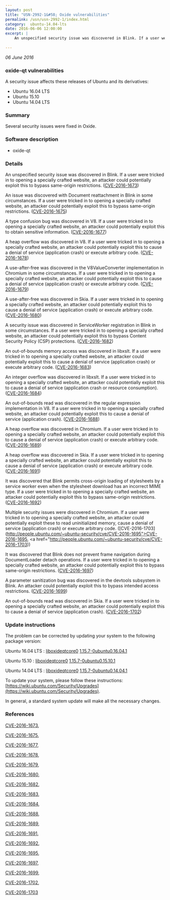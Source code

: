 ```yaml
---
layout: post
title: "USN-2992-1&#58; Oxide vulnerabilities"
permalink: /usn/usn-2992-1/index.html
category:  ubuntu-14.04-lts
date: 2016-06-06 12:00:00
excerpt: |
    An unspecified security issue was discovered in Blink. If a user were tricked in to opening a specially crafted website, an attacker could potentially exploit this to bypass same-origin restrictions. ([CVE-2016-1673](http://people.ubuntu.com/~ubuntu-security/cve/CVE-2016-1673))
    
--- 
```

 
 

*06 June 2016*

### oxide-qt vulnerabilities

A security issue affects these releases of Ubuntu and its derivatives:

* Ubuntu 16.04 LTS
* Ubuntu 15.10
* Ubuntu 14.04 LTS

### Summary

Several security issues were fixed in Oxide. 

### Software description

* oxide-qt 

### Details

An unspecified security issue was discovered in Blink. If a user were tricked in to opening a specially crafted website, an attacker could potentially exploit this to bypass same-origin restrictions. ([CVE-2016-1673](http://people.ubuntu.com/~ubuntu-security/cve/CVE-2016-1673))

An issue was discovered with Document reattachment in Blink in some circumstances. If a user were tricked in to opening a specially crafted website, an attacker could potentially exploit this to bypass same-origin restrictions. ([CVE-2016-1675](http://people.ubuntu.com/~ubuntu-security/cve/CVE-2016-1675))

A type confusion bug was discovered in V8. If a user were tricked in to opening a specially crafted website, an attacker could potentially exploit this to obtain sensitive information. ([CVE-2016-1677](http://people.ubuntu.com/~ubuntu-security/cve/CVE-2016-1677))

A heap overflow was discovered in V8. If a user were tricked in to opening a specially crafted website, an attacker could potentially exploit this to cause a denial of service (application crash) or execute arbitrary code. ([CVE-2016-1678](http://people.ubuntu.com/~ubuntu-security/cve/CVE-2016-1678))

A use-after-free was discovered in the V8ValueConverter implementation in Chromium in some circumstances. If a user were tricked in to opening a specially crafted website, an attacker could potentially exploit this to cause a denial of service (application crash) or execute arbitrary code. ([CVE-2016-1679](http://people.ubuntu.com/~ubuntu-security/cve/CVE-2016-1679))

A use-after-free was discovered in Skia. If a user were tricked in to opening a specially crafted website, an attacker could potentially exploit this to cause a denial of service (application crash) or execute arbitrary code. ([CVE-2016-1680](http://people.ubuntu.com/~ubuntu-security/cve/CVE-2016-1680))

A security issue was discovered in ServiceWorker registration in Blink in some circumstances. If a user were tricked in to opening a specially crafted website, an attacker could potentially exploit this to bypass Content Security Policy (CSP) protections. ([CVE-2016-1682](http://people.ubuntu.com/~ubuntu-security/cve/CVE-2016-1682))

An out-of-bounds memory access was discovered in libxslt. If a user were tricked in to opening a specially crafted website, an attacker could potentially exploit this to cause a denial of service (application crash) or execute arbitrary code. ([CVE-2016-1683](http://people.ubuntu.com/~ubuntu-security/cve/CVE-2016-1683))

An integer overflow was discovered in libxslt. If a user were tricked in to opening a specially crafted website, an attacker could potentially exploit this to cause a denial of service (application crash or resource consumption). ([CVE-2016-1684](http://people.ubuntu.com/~ubuntu-security/cve/CVE-2016-1684))

An out-of-bounds read was discovered in the regular expression implementation in V8. If a user were tricked in to opening a specially crafted website, an attacker could potentially exploit this to cause a denial of service (application crash). ([CVE-2016-1688](http://people.ubuntu.com/~ubuntu-security/cve/CVE-2016-1688))

A heap overflow was discovered in Chromium. If a user were tricked in to opening a specially crafted website, an attacker could potentially exploit this to cause a denial of service (application crash) or execute arbitrary code. ([CVE-2016-1689](http://people.ubuntu.com/~ubuntu-security/cve/CVE-2016-1689))

A heap overflow was discovered in Skia. If a user were tricked in to opening a specially crafted website, an attacker could potentially exploit this to cause a denial of service (application crash) or execute arbitrary code. ([CVE-2016-1691](http://people.ubuntu.com/~ubuntu-security/cve/CVE-2016-1691))

It was discovered that Blink permits cross-origin loading of stylesheets by a service worker even when the stylesheet download has an incorrect MIME type. If a user were tricked in to opening a specially crafted website, an attacker could potentially exploit this to bypass same-origin restrictions. ([CVE-2016-1692](http://people.ubuntu.com/~ubuntu-security/cve/CVE-2016-1692))

Multiple security issues were discovered in Chromium. If a user were tricked in to opening a specially crafted website, an attacker could potentially exploit these to read uninitialized memory, cause a denial of service (application crash) or execute arbitrary code. ([CVE-2016-1703](http://people.ubuntu.com/~ubuntu-security/cve/CVE-2016-1695">CVE-2016-1695</a>, <a href="http://people.ubuntu.com/~ubuntu-security/cve/CVE-2016-1703))

It was discovered that Blink does not prevent frame navigation during DocumentLoader detach operations. If a user were tricked in to opening a specially crafted website, an attacker could potentially exploit this to bypass same-origin restrictions. ([CVE-2016-1697](http://people.ubuntu.com/~ubuntu-security/cve/CVE-2016-1697))

A parameter sanitization bug was discovered in the devtools subsystem in Blink. An attacker could potentially exploit this to bypass intended access restrictions. ([CVE-2016-1699](http://people.ubuntu.com/~ubuntu-security/cve/CVE-2016-1699))

An out-of-bounds read was discovered in Skia. If a user were tricked in to opening a specially crafted website, an attacker could potentially exploit this to cause a denial of service (application crash). ([CVE-2016-1702](http://people.ubuntu.com/~ubuntu-security/cve/CVE-2016-1702)) 

### Update instructions

The problem can be corrected by updating your system to the following package version:

Ubuntu 16.04 LTS
 : [liboxideqtcore0](https://launchpad.net/ubuntu/+source/oxide-qt) <span> [1.15.7-0ubuntu0.16.04.1](https://launchpad.net/ubuntu/+source/oxide-qt/1.15.7-0ubuntu0.16.04.1) </span> 

Ubuntu 15.10
 : [liboxideqtcore0](https://launchpad.net/ubuntu/+source/oxide-qt) <span> [1.15.7-0ubuntu0.15.10.1](https://launchpad.net/ubuntu/+source/oxide-qt/1.15.7-0ubuntu0.15.10.1) </span> 

Ubuntu 14.04 LTS
 : [liboxideqtcore0](https://launchpad.net/ubuntu/+source/oxide-qt) <span> [1.15.7-0ubuntu0.14.04.1](https://launchpad.net/ubuntu/+source/oxide-qt/1.15.7-0ubuntu0.14.04.1) </span> 

To update your system, please follow these instructions: [https://wiki.ubuntu.com/Security/Upgrades](https://wiki.ubuntu.com/Security/Upgrades).

In general, a standard system update will make all the necessary changes. 

### References

 
 [CVE-2016-1673](http://people.ubuntu.com/~ubuntu-security/cve/CVE-2016-1673), 

 [CVE-2016-1675](http://people.ubuntu.com/~ubuntu-security/cve/CVE-2016-1675), 

 [CVE-2016-1677](http://people.ubuntu.com/~ubuntu-security/cve/CVE-2016-1677), 

 [CVE-2016-1678](http://people.ubuntu.com/~ubuntu-security/cve/CVE-2016-1678), 

 [CVE-2016-1679](http://people.ubuntu.com/~ubuntu-security/cve/CVE-2016-1679), 

 [CVE-2016-1680](http://people.ubuntu.com/~ubuntu-security/cve/CVE-2016-1680), 

 [CVE-2016-1682](http://people.ubuntu.com/~ubuntu-security/cve/CVE-2016-1682), 

 [CVE-2016-1683](http://people.ubuntu.com/~ubuntu-security/cve/CVE-2016-1683), 

 [CVE-2016-1684](http://people.ubuntu.com/~ubuntu-security/cve/CVE-2016-1684), 

 [CVE-2016-1688](http://people.ubuntu.com/~ubuntu-security/cve/CVE-2016-1688), 

 [CVE-2016-1689](http://people.ubuntu.com/~ubuntu-security/cve/CVE-2016-1689), 

 [CVE-2016-1691](http://people.ubuntu.com/~ubuntu-security/cve/CVE-2016-1691), 

 [CVE-2016-1692](http://people.ubuntu.com/~ubuntu-security/cve/CVE-2016-1692), 

 [CVE-2016-1695](http://people.ubuntu.com/~ubuntu-security/cve/CVE-2016-1695), 

 [CVE-2016-1697](http://people.ubuntu.com/~ubuntu-security/cve/CVE-2016-1697), 

 [CVE-2016-1699](http://people.ubuntu.com/~ubuntu-security/cve/CVE-2016-1699), 

 [CVE-2016-1702](http://people.ubuntu.com/~ubuntu-security/cve/CVE-2016-1702), 

 [CVE-2016-1703](http://people.ubuntu.com/~ubuntu-security/cve/CVE-2016-1703)
 

